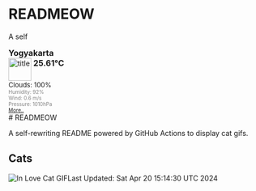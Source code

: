 # READMEOW

A self
<!DOCTYPE html>
<html lang="en">
<head>
  <meta charset="utf-8">
  <meta name="keywords" content="weather, world, openweathermap, weather, layer" />
  <meta name="description" content="A layer with current weather conditions in cities for world wide" />
  <meta name="domain" content="openweathermap.org" />
  <meta http-equiv="pragma" content="no-cache" />
  <meta http-equiv="Expires" content="-1" />
</head>
<body>
  <div style="font-size: medium; font-weight: bold; margin-bottom: 0px;">Yogyakarta</div>
  <div style="float: left; width: 130px;">
    <div style="display: block; clear: left;">
      <div style="float: left;" title="Titel">
        <img height="45" width="45" style="border: medium none; width: 45px; height: 45px; background: url(&quot;http://openweathermap.org/img/w/04n.png&quot;) repeat scroll 0% 0% transparent;" alt="title" src="http://openweathermap.org/images/transparent.png"/>
      </div>
      <div style="float: left;">
        <div style="display: block; clear: left; font-size: medium; font-weight: bold; padding: 0pt 3pt;" title="Current Temperature">25.61°C</div>
        <div style="display: block; width: 85px; overflow: visible;"></div>
      </div>
    </div>
    <div style="display: block; clear: left; font-size: small;">Clouds: 100%</div>
    <div style="display: block; clear: left; color: gray; font-size: x-small;" >Humidity: 92%</div>
    <div style="display: block; clear: left; color: gray; font-size: x-small;" >Wind: 0.6 m/s</div>
    <div style="display: block; clear: left; color: gray; font-size: x-small;" >Pressure: 1010hPa</div>
  </div>
  <div style="display: block; clear: left; color: gray; font-size: x-small;">
    <a href="http://openweathermap.org/city/1621177?utm_source=openweathermap&utm_medium=widget&utm_campaign=html_old" target="_blank">More..</a>
  </div>
  
</body>
</html>
# READMEOW

A self-rewriting README powered by GitHub Actions to display cat gifs.

## Cats

![In Love Cat GIF](https://media0.giphy.com/media/MDJ9IbxxvDUQM/200.gif?cid=9acd02daliuv93crpkhpbepfs9n0d2mjdhbe2de8j9buy3ls&ep=v1_gifs_search&rid=200.gif&ct=g)Last Updated: Sat Apr 20 15:14:30 UTC 2024
